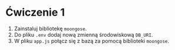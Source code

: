 # Ćwiczenie 1

1. Zainstaluj bibliotekę `moongose`.
2. Do pliku `.env` dodaj nową zmienną środowiskową `DB_URI`.
3. W pliku `app.js` połącz się z bazą za pomocą biblioteki `moongose`.
